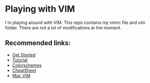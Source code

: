 Playing with VIM
===
I´m playing around with VIM. This repo contains my vimrc file and vim folder. 
There are not a lot of modifications at the moment.

Recommended links:
----
 
- [Get Started]
- [Tutorial]
- [Colorschemes]
- [CheatSheet]
- [Mac VIM]
 
 
 
 
 [Get Started]:http://nvie.com/posts/how-i-boosted-my-vim/
 [Tutorial]:http://blog.interlinked.org/tutorials/vim_tutorial.html
 [Colorschemes]:http://www.vimninjas.com/2012/08/26/10-vim-color-schemes-you-need-to-own/
 [CheatSheet]:http://www.math.ntu.edu.tw/~wwang/mtxcomp2010/cssd2011/download/vi_cheat%20sheet.pdf
 [Mac VIM]:https://code.google.com/p/macvim/



